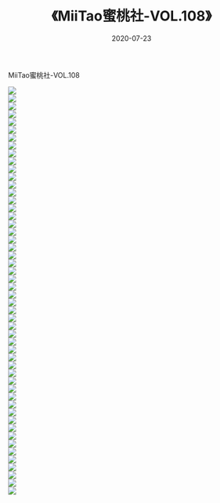 ﻿---
layout: post
title:  《MiiTao蜜桃社-VOL.108》
date:   2020-07-23
img: http://img.660000.xyz/Sharelink/网络美图/2020/MiiTao蜜桃社-VOL.108/000.jpg
categories: [美女, 清纯, 唯美]
---

MiiTao蜜桃社-VOL.108

  ![](http://img.660000.xyz/Sharelink/网络美图/2020/MiiTao蜜桃社-VOL.108/001.jpg) <br> ![](http://img.660000.xyz/Sharelink/网络美图/2020/MiiTao蜜桃社-VOL.108/002.jpg) <br> ![](http://img.660000.xyz/Sharelink/网络美图/2020/MiiTao蜜桃社-VOL.108/003.jpg) <br> ![](http://img.660000.xyz/Sharelink/网络美图/2020/MiiTao蜜桃社-VOL.108/004.jpg) <br> ![](http://img.660000.xyz/Sharelink/网络美图/2020/MiiTao蜜桃社-VOL.108/005.jpg) <br> ![](http://img.660000.xyz/Sharelink/网络美图/2020/MiiTao蜜桃社-VOL.108/006.jpg) <br> ![](http://img.660000.xyz/Sharelink/网络美图/2020/MiiTao蜜桃社-VOL.108/007.jpg) <br> ![](http://img.660000.xyz/Sharelink/网络美图/2020/MiiTao蜜桃社-VOL.108/008.jpg) <br> ![](http://img.660000.xyz/Sharelink/网络美图/2020/MiiTao蜜桃社-VOL.108/009.jpg) <br> ![](http://img.660000.xyz/Sharelink/网络美图/2020/MiiTao蜜桃社-VOL.108/010.jpg) <br> ![](http://img.660000.xyz/Sharelink/网络美图/2020/MiiTao蜜桃社-VOL.108/011.jpg) <br> ![](http://img.660000.xyz/Sharelink/网络美图/2020/MiiTao蜜桃社-VOL.108/012.jpg) <br> ![](http://img.660000.xyz/Sharelink/网络美图/2020/MiiTao蜜桃社-VOL.108/013.jpg) <br> ![](http://img.660000.xyz/Sharelink/网络美图/2020/MiiTao蜜桃社-VOL.108/014.jpg) <br> ![](http://img.660000.xyz/Sharelink/网络美图/2020/MiiTao蜜桃社-VOL.108/015.jpg) <br> ![](http://img.660000.xyz/Sharelink/网络美图/2020/MiiTao蜜桃社-VOL.108/016.jpg) <br> ![](http://img.660000.xyz/Sharelink/网络美图/2020/MiiTao蜜桃社-VOL.108/017.jpg) <br> ![](http://img.660000.xyz/Sharelink/网络美图/2020/MiiTao蜜桃社-VOL.108/018.jpg) <br> ![](http://img.660000.xyz/Sharelink/网络美图/2020/MiiTao蜜桃社-VOL.108/019.jpg) <br> ![](http://img.660000.xyz/Sharelink/网络美图/2020/MiiTao蜜桃社-VOL.108/020.jpg) <br> ![](http://img.660000.xyz/Sharelink/网络美图/2020/MiiTao蜜桃社-VOL.108/021.jpg) <br> ![](http://img.660000.xyz/Sharelink/网络美图/2020/MiiTao蜜桃社-VOL.108/022.jpg) <br> ![](http://img.660000.xyz/Sharelink/网络美图/2020/MiiTao蜜桃社-VOL.108/023.jpg) <br> ![](http://img.660000.xyz/Sharelink/网络美图/2020/MiiTao蜜桃社-VOL.108/024.jpg) <br> ![](http://img.660000.xyz/Sharelink/网络美图/2020/MiiTao蜜桃社-VOL.108/025.jpg) <br> ![](http://img.660000.xyz/Sharelink/网络美图/2020/MiiTao蜜桃社-VOL.108/026.jpg) <br> ![](http://img.660000.xyz/Sharelink/网络美图/2020/MiiTao蜜桃社-VOL.108/027.jpg) <br> ![](http://img.660000.xyz/Sharelink/网络美图/2020/MiiTao蜜桃社-VOL.108/028.jpg) <br> ![](http://img.660000.xyz/Sharelink/网络美图/2020/MiiTao蜜桃社-VOL.108/029.jpg) <br> ![](http://img.660000.xyz/Sharelink/网络美图/2020/MiiTao蜜桃社-VOL.108/030.jpg) <br> ![](http://img.660000.xyz/Sharelink/网络美图/2020/MiiTao蜜桃社-VOL.108/031.jpg) <br> ![](http://img.660000.xyz/Sharelink/网络美图/2020/MiiTao蜜桃社-VOL.108/032.jpg) <br> ![](http://img.660000.xyz/Sharelink/网络美图/2020/MiiTao蜜桃社-VOL.108/033.jpg) <br> ![](http://img.660000.xyz/Sharelink/网络美图/2020/MiiTao蜜桃社-VOL.108/034.jpg) <br> ![](http://img.660000.xyz/Sharelink/网络美图/2020/MiiTao蜜桃社-VOL.108/035.jpg) <br> ![](http://img.660000.xyz/Sharelink/网络美图/2020/MiiTao蜜桃社-VOL.108/036.jpg) <br> ![](http://img.660000.xyz/Sharelink/网络美图/2020/MiiTao蜜桃社-VOL.108/037.jpg) <br> ![](http://img.660000.xyz/Sharelink/网络美图/2020/MiiTao蜜桃社-VOL.108/038.jpg) <br> ![](http://img.660000.xyz/Sharelink/网络美图/2020/MiiTao蜜桃社-VOL.108/039.jpg) <br> ![](http://img.660000.xyz/Sharelink/网络美图/2020/MiiTao蜜桃社-VOL.108/040.jpg) <br> ![](http://img.660000.xyz/Sharelink/网络美图/2020/MiiTao蜜桃社-VOL.108/041.jpg) <br> ![](http://img.660000.xyz/Sharelink/网络美图/2020/MiiTao蜜桃社-VOL.108/042.jpg) <br> ![](http://img.660000.xyz/Sharelink/网络美图/2020/MiiTao蜜桃社-VOL.108/043.jpg) <br> ![](http://img.660000.xyz/Sharelink/网络美图/2020/MiiTao蜜桃社-VOL.108/044.jpg) <br> ![](http://img.660000.xyz/Sharelink/网络美图/2020/MiiTao蜜桃社-VOL.108/045.jpg) <br> ![](http://img.660000.xyz/Sharelink/网络美图/2020/MiiTao蜜桃社-VOL.108/046.jpg) <br> ![](http://img.660000.xyz/Sharelink/网络美图/2020/MiiTao蜜桃社-VOL.108/047.jpg) <br> ![](http://img.660000.xyz/Sharelink/网络美图/2020/MiiTao蜜桃社-VOL.108/048.jpg) <br> ![](http://img.660000.xyz/Sharelink/网络美图/2020/MiiTao蜜桃社-VOL.108/049.jpg) <br> ![](http://img.660000.xyz/Sharelink/网络美图/2020/MiiTao蜜桃社-VOL.108/050.jpg) <br> ![](http://img.660000.xyz/Sharelink/网络美图/2020/MiiTao蜜桃社-VOL.108/051.jpg) <br> ![](http://img.660000.xyz/Sharelink/网络美图/2020/MiiTao蜜桃社-VOL.108/052.jpg) <br>